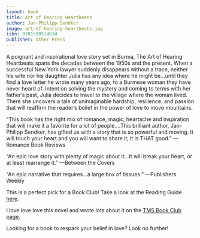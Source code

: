 ```yaml
---
layout: book
title: Art of Hearing Heartbeats
author: Jan-Philipp Sendker
image: art-of-hearing-heartbeats.jpg
isbn: 9781590514634
publisher: Other Press
---
```

A poignant and inspirational love story set in Burma, The Art of Hearing Heartbeats spans the decades between the 1950s and the present.  When a successful New York lawyer suddenly disappears without a trace, neither his wife nor his daughter Julia has any idea where he might be…until they find a love letter he wrote many years ago, to a Burmese woman they have never heard of. Intent on solving the mystery and coming to terms with her father’s past, Julia decides to travel to the village where the woman lived. There she uncovers a tale of unimaginable hardship, resilience, and passion that will reaffirm the reader’s belief in the power of love to move mountains.

“This book has the right mix of romance, magic, heartache and inspiration that will make it a favorite for a lot of people.…This brilliant author, Jan-Philipp Sendker, has gifted us with a story that is so powerful and moving. It will touch your heart and you will want to share it, it is THAT good.” —Romance Book Reviews

“An epic love story with plenty of magic about it…It will break your heart, or at least rearrange it.” —Between the Covers

“An epic narrative that requires…a large box of tissues.” —Publishers Weekly

This is a perfect pick for a Book Club! Take a look at the Reading Guide [here](http://penguinrandomhouse.ca/books/209944/the-art-of-hearing-heartbeats-by-jan-philipp-sendker/reading-guide).

I love love love this novel and wrote lots about it on the [TMS Book Club page](http://penguinrandomhouse.ca/programs/tms-book-club/blog/he-loved-and-was-loved).

Looking for a book to respark your belief in love? Look no further!
